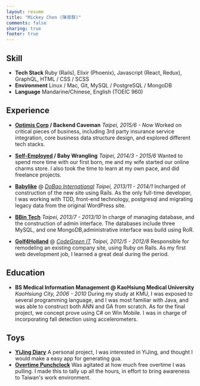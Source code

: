 ```yaml
---
layout: resume
title: "Mickey Chen (陳育群)"
comments: false
sharing: true
footer: true
---
```


## Skill
* **Tech Stack**
  Ruby (Rails), Elixir (Phoenix), Javascript (React, Redux), GraphQL, HTML / CSS / SCSS
* **Environment**
  Linux / Mac, Git, MySQL / PostgreSQL / MongoDB
* **Language**
  Mandarine/Chinese, English (TOEIC 960)

## Experience
* **[Optimis Corp](http://optimispt.com/) / Backend Caveman**
  *Taipei, 2015/6 - Now*
  Worked on critical pieces of business, including 3rd party insurance service integration, core business data structure design, and explored different tech stacks.

* **[Self-Employed](http://allurecharms.tw) / Baby Wrangling**
  *Taipei, 2014/3 - 2015/6*
  Wanted to spend more time with our first born, me and my wife started our online charms store. I also took the time to learn at my own pace, and did freelance projects.

* **[Babylike](http://babylike.tw/)** @ *[DoBao International](http://www.facebook.com/Dollbao/)*
  *Taipei, 2013/11 - 2014/1*
  Incharged of construction of the new site using Rails. As the only full-time developer, I was working with TDD, front-end technology, postgresql and migrating legacy data from the original WordPress site.

* **[BBin Tech](http://www.bbintech.com/)**
  *Taipei, 2013/7 - 2013/10*
  In charge of managing database, and the construction of admin interface. The databases include three MySQL, and one MongoDB,administrative interface was build using RoR.

* **[Golf4Holland](https://golf4holland.nl/)** @ *[CodeGreen IT](http://codegreenit.com/)*
  *Taipei, 2012/5 - 2012/8*
  Responsible for remodeling an existing company site, using Ruby on Rails. As my first web development job, I learned a great deal during the period.

## Education
* **BS Medical Information Management @ KaoHsiung Medical University**
  *KaoHsiung City, 2006 - 2010*
  During my study at KMU, I was exposed to several programming language, and I was most familiar with Java, and was able to construct both ANN and GA from scratch. As for the final project, we concept prove using C# on Win Mobile. I was in charge of incorporating fall detection using accelerometers.

## Toys
* **[YiJing Diary](http://yijing-diary.herokuapp.com/)**
  A personal project, I was interested in YiJing, and thought I would make a easy app for generating gua.
* **[Overtime Punchclock](https://github.com/yuchunc/punchclock)**
  Was agitated at how much free overtime I was pulling. I made this to tally up all the hours, in effort to bring awareness to Taiwan's work environment.
